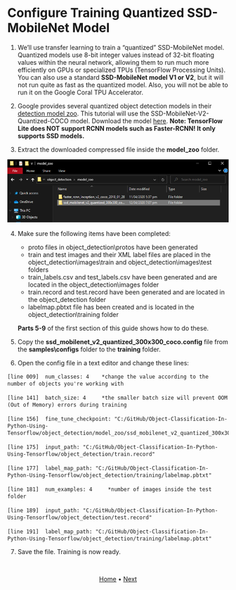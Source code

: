 # Configure Training Quantized SSD-MobileNet Model

1. We’ll use transfer learning to train a “quantized” SSD-MobileNet model. Quantized models use 8-bit integer values instead of 32-bit floating values within the neural network, allowing them to run much more efficiently on GPUs or specialized TPUs (TensorFlow Processing Units). You can also use a standard **SSD-MobileNet model V1 or V2**, but it will not run quite as fast as the quantized model. Also, you will not be able to run it on the Google Coral TPU Accelerator.

2. Google provides several quantized object detection models in their [detection model zoo](https://github.com/tensorflow/models/blob/master/research/object_detection/g3doc/detection_model_zoo.md). This tutorial will use the SSD-MobileNet-V2-Quantized-COCO model. Download the model [here](http://download.tensorflow.org/models/object_detection/ssd_mobilenet_v2_quantized_300x300_coco_2019_01_03.tar.gz). **Note: TensorFlow Lite does NOT support RCNN models such as Faster-RCNN! It only supports SSD models.**

3. Extract the downloaded compressed file inside the **model_zoo** folder.

<p align="center">
    <img src="..\images\extract-ssd-mobilenet-quantized.png">
<p>

4. Make sure the following items have been completed:

    + proto files in object_detection\protos have been generated
    + train and test images and their XML label files are placed in the object_detection\images\train and object_detection\images\test folders
    + train_labels.csv and test_labels.csv have been generated and are located in the object_detection\images folder
    + train.record and test.record have been generated and are located in the object_detection folder
    + labelmap.pbtxt file has been created and is located in the object_detection\training folder

    **Parts 5-9** of the first section of this guide shows how to do these.

5. Copy the **ssd_mobilenet_v2_quantized_300x300_coco.config** file from the **samples\configs** folder to the **training** folder. 

6. Open the config file in a text editor and change these lines:
```
[line 009]  num_classes: 4    *change the value according to the number of objects you're working with

[line 141]  batch_size: 4     *the smaller batch size will prevent OOM (Out of Memory) errors during training

[line 156]  fine_tune_checkpoint: "C:/GitHub/Object-Classification-In-Python-Using-Tensorflow/object_detection/model_zoo/ssd_mobilenet_v2_quantized_300x300_coco_2019_01_03/model.ckpt"

[line 175]  input_path: "C:/GitHub/Object-Classification-In-Python-Using-Tensorflow/object_detection/train.record"

[line 177]  label_map_path: "C:/GitHub/Object-Classification-In-Python-Using-Tensorflow/object_detection/training/labelmap.pbtxt"

[line 181]  num_examples: 4     *number of images inside the test folder

[line 189]  input_path: "C:/GitHub/Object-Classification-In-Python-Using-Tensorflow/object_detection/test.record"

[line 191]  label_map_path: "C:/GitHub/Object-Classification-In-Python-Using-Tensorflow/object_detection/training/labelmap.pbtxt"
```

7. Save the file. Training is now ready.

<br>
<p align="center">
  <a href="https://github.com/JeiEmDSea/Object-Classification-In-Python-Using-Tensorflow">Home</a>
  <span>•</span>
  <a href="https://github.com/JeiEmDSea/Object-Classification-In-Python-Using-Tensorflow/blob/master/documentation/tflite_for_raspi/run_the_training.md">Next</a>
</p>